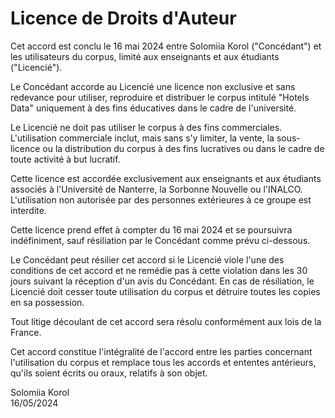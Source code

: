 # Licence de Droits d'Auteur

Cet accord est conclu le 16 mai 2024 entre Solomiia Korol ("Concédant") et les utilisateurs du corpus, limité aux enseignants et aux étudiants ("Licencié").

Le Concédant accorde au Licencié une licence non exclusive et sans redevance pour utiliser, reproduire et distribuer le corpus intitulé "Hotels Data" uniquement à des fins éducatives dans le cadre de l'université.

Le Licencié ne doit pas utiliser le corpus à des fins commerciales. L'utilisation commerciale inclut, mais sans s'y limiter, la vente, la sous-licence ou la distribution du corpus à des fins lucratives ou dans le cadre de toute activité à but lucratif.

Cette licence est accordée exclusivement aux enseignants et aux étudiants associés à l'Université de Nanterre, la Sorbonne Nouvelle ou l'INALCO. L'utilisation non autorisée par des personnes extérieures à ce groupe est interdite.

Cette licence prend effet à compter du 16 mai 2024 et se poursuivra indéfiniment, sauf résiliation par le Concédant comme prévu ci-dessous.

Le Concédant peut résilier cet accord si le Licencié viole l'une des conditions de cet accord et ne remédie pas à cette violation dans les 30 jours suivant la réception d'un avis du Concédant. En cas de résiliation, le Licencié doit cesser toute utilisation du corpus et détruire toutes les copies en sa possession.

Tout litige découlant de cet accord sera résolu conformément aux lois de la France.

Cet accord constitue l'intégralité de l'accord entre les parties concernant l'utilisation du corpus et remplace tous les accords et ententes antérieurs, qu'ils soient écrits ou oraux, relatifs à son objet.

Solomiia Korol
<br> 16/05/2024
